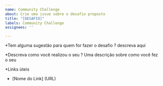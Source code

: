 ```yaml
---
name: Community Challenge
about: Crie uma issue sobre o desafio proposto
title: "[DESAFIO]"
labels: Community Challenge
assignees: ''

---
```


*Tem alguma sugestão para quem for fazer o desafio ?
descreva aqui

*Descreva como você realizou o seu ?
Uma descrição sobre como você fez o seu

*Links ùteis

- [Nome do Link] (URL)
